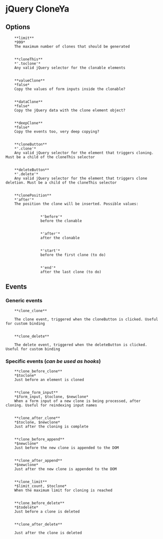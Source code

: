# jQuery CloneYa

## Options


	
		**limit**
		*999*
		The maximum number of clones that should be generated
	
	
		**cloneThis**
		*'.toclone'*
		Any valid jQuery selector for the clonable elements
	
	
		**valueClone**
		*false*
		Copy the values of form inputs inside the clonable?
	
	
		**dataClone**
		*false*
		Copy the jQuery data with the clone element object?
	
	
		**deepClone**
		*false*
		Copy the events too, very deep copying?
	
	
		**cloneButton**
		*'.clone'*
		Any valid jQuery selector for the element that triggers cloning. Must be a child of the cloneThis selector
	
	
		**deleteButton**
		*'.delete'*
		Any valid jQuery selector for the element that triggers clone deletion. Must be a child of the cloneThis selector
	
	
		**clonePosition**
		*'after'*
		The position the clone will be inserted. Possible values:
			
				
					*'before'*
					before the clonable
				
				
					*'after'*
					after the clonable
				
				
					*'start'*
					before the first clone (to do)
				
				
					*'end'*
					after the last clone (to do)
								
			
		
	



## Events

### Generic events


	
		**clone_clone**
		
		The clone event, triggered when the cloneButton is clicked. Useful for custom binding
	
	
		**clone_delete**
		
		The delete event, triggered when the deleteButton is clicked. Useful for custom binding
	



### Specific events (*can be used as hooks*)


	
		**clone_before_clone**
		*$toclone*
		Just before an element is cloned
	
	
		**clone_form_input**
		*$form_input, $toclone, $newclone*
		When a form input of a new clone is being processed, after cloning. Useful for reindexing input names
	
	
		**clone_after_clone**
		*$toclone, $newclone*
		Just after the cloning is complete
	
	
		**clone_before_append**
		*$newclone*
		Just before the new clone is appended to the DOM
	
	
		**clone_after_append**
		*$newclone*
		Just after the new clone is appended to the DOM
	
	
		**clone_limit**
		*$limit_count, $toclone*
		When the maximum limit for cloning is reached
	
	
		**clone_before_delete**
		*$todelete*
		Just before a clone is deleted
	
	
		**clone_after_delete**
		
		Just after the clone is deleted
	

